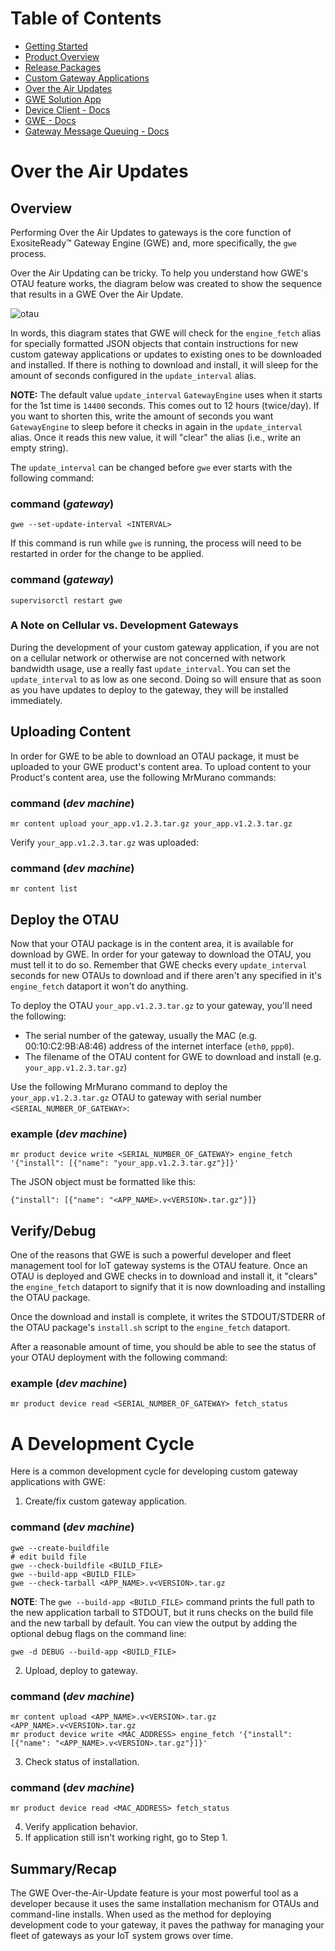 # Table of Contents

* [Getting Started](/exositeready/gwe/getting_started)
* [Product Overview](/exositeready/gwe/product_overview) 
* [Release Packages](/exositeready/gwe/release_packages)
* [Custom Gateway Applications](/exositeready/gwe/custom_gateway_applications)
* [Over the Air Updates](/exositeready/gwe/otau)
* [GWE Solution App](/exositeready/gwe/solution-app)
* [Device Client - Docs](/exositeready/gwe/device-client)
* [GWE - Docs](/exositeready/gwe/gateway-engine)
* [Gateway Message Queuing - Docs](/exositeready/gwe/gmq)

# Over the Air Updates

## Overview

Performing Over the Air Updates to gateways is the core function of
ExositeReady™ Gateway Engine (GWE) and, more specifically, the `gwe` process.

Over the Air Updating can be tricky. To help you understand how GWE's OTAU feature works, the diagram below was created to show
the sequence that results in a GWE Over the Air Update.

![otau](/exositeready/gwe/otau_image.png)

In words, this diagram states that GWE will check for the
`engine_fetch` alias for specially formatted JSON objects that contain
instructions for new custom gateway applications or updates to existing
ones to be downloaded and installed. If there is nothing to download and
install, it will sleep for the amount of seconds configured in the
`update_interval` alias.

**NOTE:** The default value `update_interval` `GatewayEngine` uses when it
starts for the 1st time is `14400` seconds. This comes out to 12 hours
(twice/day). If you want to shorten this, write the amount of seconds
you want `GatewayEngine` to sleep before it checks in again in the
`update_interval` alias. Once it reads this new value, it will "clear"
the alias (i.e., write an empty string).

The `update_interval` can be changed before `gwe` ever starts with the
following command:

### command (*gateway*)

```
gwe --set-update-interval <INTERVAL>
```

If this command is run while `gwe` is running, the process will
need to be restarted in order for the change to be applied.

### command (*gateway*)

```
supervisorctl restart gwe
```

### A Note on Cellular vs. Development Gateways

During the development of your custom gateway application, if you are
not on a cellular network or otherwise are not concerned with network
bandwidth usage, use a really fast `update_interval`. You can set the
`update_interval` to as low as one second. Doing so will ensure that
as soon as you have updates to deploy to the gateway, they will be
installed immediately.

## Uploading Content

In order for GWE to be able to download an OTAU package, it 
must be uploaded to your GWE product's content area. To upload
content to your Product's content area, use the following MrMurano commands:

### command (*dev machine*)

```
mr content upload your_app.v1.2.3.tar.gz your_app.v1.2.3.tar.gz
```

Verify `your_app.v1.2.3.tar.gz` was uploaded:

### command (*dev machine*)

```
mr content list
```

## Deploy the OTAU

Now that your OTAU package is in the content area, it is available for 
download by GWE. In order for your gateway to download the 
OTAU, you must tell it to do so. Remember that GWE checks 
every `update_interval` seconds for new OTAUs to download and if there
aren't any specified in it's `engine_fetch` dataport it won't do anything.

To deploy the OTAU `your_app.v1.2.3.tar.gz` to your gateway, you'll need
the following:

*  The serial number of the gateway, usually the MAC (e.g. 00:10:C2:9B:A8:46)
   address of the internet interface (`eth0`, `ppp0`).
*  The filename of the OTAU content for GWE to download and install
   (e.g. `your_app.v1.2.3.tar.gz`)

Use the following MrMurano command to deploy the `your_app.v1.2.3.tar.gz` OTAU
to gateway with serial number `<SERIAL_NUMBER_OF_GATEWAY>`:

### example (*dev machine*)

```
mr product device write <SERIAL_NUMBER_OF_GATEWAY> engine_fetch '{"install": [{"name": "your_app.v1.2.3.tar.gz"}]}'
```

The JSON object must be formatted like this:

```
{"install": [{"name": "<APP_NAME>.v<VERSION>.tar.gz"}]}
```

## Verify/Debug

One of the reasons that GWE is such a powerful developer and fleet management tool for IoT gateway systems is the OTAU feature. Once an OTAU is deployed and GWE checks in to download and install it, it "clears" the `engine_fetch` dataport to signify that it is now downloading and installing the OTAU package.

Once the download and install is complete, it writes the STDOUT/STDERR
of the OTAU package's `install.sh` script to the `engine_fetch` dataport.

After a reasonable amount of time, you should be able to see the status
of your OTAU deployment with the following command:

### example (*dev machine*)

```
mr product device read <SERIAL_NUMBER_OF_GATEWAY> fetch_status
```

# A Development Cycle

Here is a common development cycle for developing custom gateway applications
with GWE:

1. Create/fix custom gateway application.

  ### command (*dev machine*)

  ```
  gwe --create-buildfile
  # edit build file
  gwe --check-buildfile <BUILD_FILE>
  gwe --build-app <BUILD_FILE>
  gwe --check-tarball <APP_NAME>.v<VERSION>.tar.gz
  ```

  **NOTE**: The `gwe --build-app <BUILD_FILE>` command prints the full path to  the new application tarball to STDOUT, but it runs checks on the build file and the new tarball by default. You can view the output by adding the optional debug flags on the command line:

  ```
  gwe -d DEBUG --build-app <BUILD_FILE> 
  ```

2. Upload, deploy to gateway.

  ### command (*dev machine*)

  ```
  mr content upload <APP_NAME>.v<VERSION>.tar.gz <APP_NAME>.v<VERSION>.tar.gz
  mr product device write <MAC_ADDRESS> engine_fetch '{"install": [{"name": "<APP_NAME>.v<VERSION>.tar.gz"}]}'
  ```

3. Check status of installation.

  ### command (*dev machine*)

  ```
  mr product device read <MAC_ADDRESS> fetch_status
  ```

4. Verify application behavior.
5. If application still isn't working right, go to Step 1.

## Summary/Recap

The GWE Over-the-Air-Update feature is your most powerful tool
as a developer because it uses the same installation mechanism for OTAUs
and command-line installs. When used as the method for deploying 
development code to your gateway, it paves the pathway for managing your
fleet of gateways as your IoT system grows over time.


